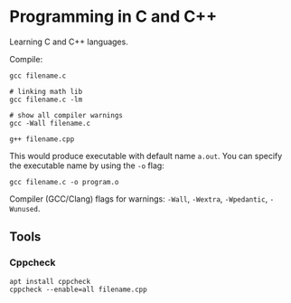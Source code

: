 # Programming in C and C++

Learning C and C++ languages.

Compile:
```console
gcc filename.c

# linking math lib
gcc filename.c -lm

# show all compiler warnings
gcc -Wall filename.c

g++ filename.cpp
```
This would produce executable with default name `a.out`. You can specify the
executable name by using the `-o` flag:
```console
gcc filename.c -o program.o
```

Compiler (GCC/Clang) flags for warnings: `-Wall`, `-Wextra`, `-Wpedantic`,
`-Wunused`.

## Tools
### Cppcheck
```console
apt install cppcheck
cppcheck --enable=all filename.cpp 
```

